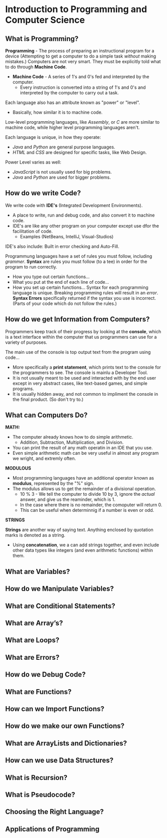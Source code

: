 # Introduction to Programming and Computer Science
## What is Programming?
**Programming** - The process of preparing an instructional program for a device (Attempting to get a computer to do a simple task _without_ making mistakes.)
Computers are not very smart. They must be explicitly told what to do through **Machine Code**.
* **Machine Code** - A series of 1's and 0's fed and interpreted by the computer.
   * Every instruction is converted into a string of 1's and 0's and interpreted by the computer to carry out a task.

Each language also has an attribute known as "power" or "level".
* Basically, how similar it is to machine code.

Low-level programming languages, like _Assembly_, or _C_ are more similar to machine code, while higher level programming languages aren't.

Each language is unique, in how they operate:
- _Java_ and _Python_ are general purpose languages.
- _HTML_ and _CSS_ are designed for specific tasks, like Web Design.

Power Level varies as well:
- _JavaScript_ is not usually used for big problems.
-  _Java_ and _Python_ are used for bigger problems.


## How do we write Code?
We write code with **IDE's** (Integrated Development Environments).
* A place to write, run and debug code, and also convert it to machine code.
* IDE's are like any other program on your computer except use dfor the facilitation of code.
  * Examples (NetBeans, IntelliJ, Visual-Studios)

IDE's also include: Built in error checking and Auto-Fill.

Programmung languages have a set of rules you must follow, including _grammer_. **Syntax** are rules you must follow (to a tee) in order for the program to run correctly.
* How you type out certain functions...
* What you put at the end of each line of code...
* How you set up certain functions...
Syntax for each programming language is unique.
Breaking programming rules will result in an _error_. **Syntax Errors** specifically returned if the syntax you use is incorrect. (Parts of your code which do not follow the rules.) 

## How do we get Information from Computers?
Programmers keep track of their progress by looking at the **console**, which is a text interface within the computer that us programmers can use for a variety of purposes.

The main use of the console is top output text from the program using code...
* More specifically a **print statement**, which prints text to the console for the programmers to see.
The console is mainlu a Developer Tool.
* It is not usually meant to be used and interacted with by the end user except in very abstract cases, like text-based games, and simple programs.
* It is usually hidden away, and not common to impliment the console in the final product. (So don't try to.)

## What can Computers Do?
**MATH:**
* The computer already knows how to do simple arithmetic.
  * Addition, Subtraction, Multiplication, and Division.
* You can print the result of any math operatin in an IDE that you use.
* Even simple arithmetic math can be very useful in almost any program we wright, and extremly often.

**MODULOUS**
* Most programming languages have an additional operator known as **modulus**, represented by the "%" sign.
* The modulus allows us to get the remainder of a divisional operation.
  * 10 % 3 - We tell the computer to divide 10 by 3, ignore the _actual_ answer, and give us the reaminder, which is 1.
  * In the case where there is no remainder, the comoputer will return 0.
  * This can be useful when determinnig if a number is even or odd.

**STRINGS**

**Strings** are another way of saying text. Anything enclosed by quotation marks is denoted as a string.
* Using **concatenation**, we a can add strings together, and even include other data types like integers (and even arithmetic functions) within them.

## What are Variables?
## How do we Manipulate Variables?
## What are Conditional Statements?
## What are Array’s?
## What are Loops?
## What are Errors?
## How do we Debug Code?
## What are Functions?
## How can we Import Functions?
## How do we make our own Functions?
## What are ArrayLists and Dictionaries?
## How can we use Data Structures?
## What is Recursion?
## What is Pseudocode?
## Choosing the Right Language?
## Applications of Programming
